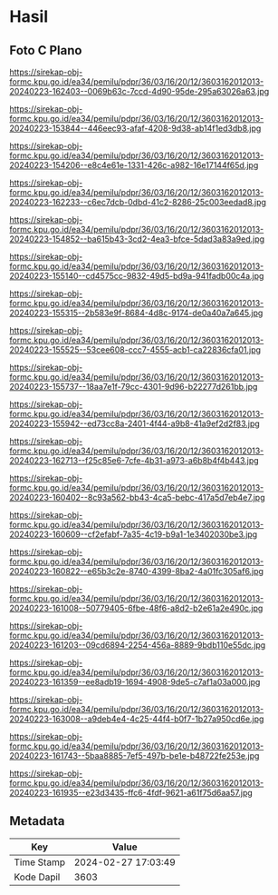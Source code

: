 # Hasil

## Foto C Plano

https://sirekap-obj-formc.kpu.go.id/ea34/pemilu/pdpr/36/03/16/20/12/3603162012013-20240223-162403--0069b63c-7ccd-4d90-95de-295a63026a63.jpg

https://sirekap-obj-formc.kpu.go.id/ea34/pemilu/pdpr/36/03/16/20/12/3603162012013-20240223-153844--446eec93-afaf-4208-9d38-ab14f1ed3db8.jpg

https://sirekap-obj-formc.kpu.go.id/ea34/pemilu/pdpr/36/03/16/20/12/3603162012013-20240223-154206--e8c4e61e-1331-426c-a982-16e17144f65d.jpg

https://sirekap-obj-formc.kpu.go.id/ea34/pemilu/pdpr/36/03/16/20/12/3603162012013-20240223-162233--c6ec7dcb-0dbd-41c2-8286-25c003eedad8.jpg

https://sirekap-obj-formc.kpu.go.id/ea34/pemilu/pdpr/36/03/16/20/12/3603162012013-20240223-154852--ba615b43-3cd2-4ea3-bfce-5dad3a83a9ed.jpg

https://sirekap-obj-formc.kpu.go.id/ea34/pemilu/pdpr/36/03/16/20/12/3603162012013-20240223-155140--cd4575cc-9832-49d5-bd9a-941fadb00c4a.jpg

https://sirekap-obj-formc.kpu.go.id/ea34/pemilu/pdpr/36/03/16/20/12/3603162012013-20240223-155315--2b583e9f-8684-4d8c-9174-de0a40a7a645.jpg

https://sirekap-obj-formc.kpu.go.id/ea34/pemilu/pdpr/36/03/16/20/12/3603162012013-20240223-155525--53cee608-ccc7-4555-acb1-ca22836cfa01.jpg

https://sirekap-obj-formc.kpu.go.id/ea34/pemilu/pdpr/36/03/16/20/12/3603162012013-20240223-155737--18aa7e1f-79cc-4301-9d96-b22277d261bb.jpg

https://sirekap-obj-formc.kpu.go.id/ea34/pemilu/pdpr/36/03/16/20/12/3603162012013-20240223-155942--ed73cc8a-2401-4f44-a9b8-41a9ef2d2f83.jpg

https://sirekap-obj-formc.kpu.go.id/ea34/pemilu/pdpr/36/03/16/20/12/3603162012013-20240223-162713--f25c85e6-7cfe-4b31-a973-a6b8b4f4b443.jpg

https://sirekap-obj-formc.kpu.go.id/ea34/pemilu/pdpr/36/03/16/20/12/3603162012013-20240223-160402--8c93a562-bb43-4ca5-bebc-417a5d7eb4e7.jpg

https://sirekap-obj-formc.kpu.go.id/ea34/pemilu/pdpr/36/03/16/20/12/3603162012013-20240223-160609--cf2efabf-7a35-4c19-b9a1-1e3402030be3.jpg

https://sirekap-obj-formc.kpu.go.id/ea34/pemilu/pdpr/36/03/16/20/12/3603162012013-20240223-160822--e65b3c2e-8740-4399-8ba2-4a01fc305af6.jpg

https://sirekap-obj-formc.kpu.go.id/ea34/pemilu/pdpr/36/03/16/20/12/3603162012013-20240223-161008--50779405-6fbe-48f6-a8d2-b2e61a2e490c.jpg

https://sirekap-obj-formc.kpu.go.id/ea34/pemilu/pdpr/36/03/16/20/12/3603162012013-20240223-161203--09cd6894-2254-456a-8889-9bdb110e55dc.jpg

https://sirekap-obj-formc.kpu.go.id/ea34/pemilu/pdpr/36/03/16/20/12/3603162012013-20240223-161359--ee8adb19-1694-4908-9de5-c7af1a03a000.jpg

https://sirekap-obj-formc.kpu.go.id/ea34/pemilu/pdpr/36/03/16/20/12/3603162012013-20240223-163008--a9deb4e4-4c25-44f4-b0f7-1b27a950cd6e.jpg

https://sirekap-obj-formc.kpu.go.id/ea34/pemilu/pdpr/36/03/16/20/12/3603162012013-20240223-161743--5baa8885-7ef5-497b-be1e-b48722fe253e.jpg

https://sirekap-obj-formc.kpu.go.id/ea34/pemilu/pdpr/36/03/16/20/12/3603162012013-20240223-161935--e23d3435-ffc6-4fdf-9621-a61f75d6aa57.jpg


## Metadata

| Key        | Value               |
| ---------- | ------------------- |
| Time Stamp | 2024-02-27 17:03:49 |
| Kode Dapil | 3603                |




